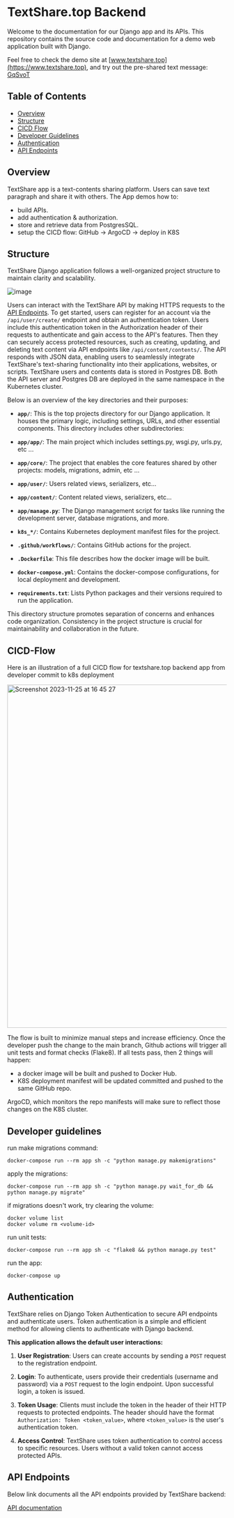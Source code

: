 # TextShare.top Backend

Welcome to the documentation for our Django app and its APIs. 
This repository contains the source code and documentation for a demo web application built with Django.

Feel free to check the demo site at [www.textshare.top](https://www.textshare.top), 
and try out the pre-shared text message: [GqSvoT](https://textshare.top/c/GqSvoT/)

## Table of Contents

- [Overview](#overview)
- [Structure](#structure)
- [CICD Flow](#CICD-Flow)
- [Developer Guidelines](#developer-guidelines)
- [Authentication](#authentication)
- [API Endpoints](#api-endpoints)

## Overview
TextShare app is a text-contents sharing platform. Users can save text paragraph and share it with others.
The App demos how to:
* build APIs.
* add authentication & authorization.
* store and retrieve data from PostgresSQL.
* setup the CICD flow: GitHub -> ArgoCD -> deploy in K8S

## Structure

TextShare Django application follows a well-organized project structure to maintain clarity and scalability.

![image](https://github.com/Softolite/textshare-app-api/assets/5890558/85d4456a-c47a-4808-87d7-ec3ddc1147e2)

Users can interact with the TextShare API by making HTTPS requests to the [API Endpoints](#api-endpoints). To get started, users can register for an account via the `/api/user/create/` endpoint and obtain an authentication token. Users include this authentication token in the Authorization header of their requests to authenticate and gain access to the API's features. Then they can securely access protected resources, such as creating, updating, and deleting text content via API endpoints like `/api/content/contents/`.  The API responds with JSON data, enabling users to seamlessly integrate TextShare's text-sharing functionality into their applications, websites, or scripts. TextShare users and contents data is stored in Postgres DB. Both the API server and Postgres DB are deployed in the same namespace in the Kubernetes cluster.

Below is an overview of the key directories and their purposes:

- **`app/`**: This is the top projects directory for our Django application. 
It houses the primary logic, including settings, URLs, and other essential components.
This directory includes other subdirectories:
- **`app/app/`**: The main project which includes settings.py, wsgi.py, urls.py, etc ...
- **`app/core/`**: The project that enables the core features shared by other projects: models, migrations, admin, etc ...
- **`app/user/`**: Users related views, serializers, etc...
- **`app/content/`**: Content related views, serializers, etc...
- **`app/manage.py`**: The Django management script for tasks like running the development server, database migrations, and more.

- **`k8s_*/`**: Contains Kubernetes deployment manifest files for the project.

- **`.github/workflows/`**: Contains GitHub actions for the project.

- **`.Dockerfile`**: This file describes how the docker image will be built.

- **`docker-compose.yml`**: Contains the docker-compose configurations, for local deployment and development.

- **`requirements.txt`**: Lists Python packages and their versions required to run the application.

This directory structure promotes separation of concerns and enhances code organization. 
Consistency in the project structure is crucial for maintainability and collaboration in the future.

## CICD-Flow

Here is an illustration of a full CICD flow for textshare.top backend app from developer commit to k8s deployment

<img width="788" alt="Screenshot 2023-11-25 at 16 45 27" src="https://github.com/Softolite/textshare-app-api/assets/5890558/b64e1f56-2221-4314-97b1-a7c028e8172e">

The flow is built to minimize manual steps and increase efficiency.
Once the developer push the change to the main branch, Github actions will trigger all unit tests and format checks (Flake8).
If all tests pass, then 2 things will happen:
* a docker image will be built and pushed to Docker Hub.
* K8S deployment manifest will be updated committed and pushed to the same GitHub repo.

ArgoCD, which monitors the repo manifests will make sure to reflect those changes on the K8S cluster.

## Developer guidelines

run make migrations command:
``` 
docker-compose run --rm app sh -c "python manage.py makemigrations"
``` 

apply the migrations:
``` 
docker-compose run --rm app sh -c "python manage.py wait_for_db && python manage.py migrate"
``` 

if migrations doesn't work, try clearing the volume:

```
docker volume list
docker volume rm <volume-id>
``` 

run unit tests:
``` 
docker-compose run --rm app sh -c "flake8 && python manage.py test"
``` 

run the app:

``` 
docker-compose up
``` 

## Authentication

TextShare relies on Django Token Authentication to secure API endpoints and authenticate users. 
Token authentication is a simple and efficient method for allowing clients to authenticate with Django backend.

**This application allows the default user interactions:**

1. **User Registration**: Users can create accounts by sending a `POST` request to the registration endpoint.

2. **Login**: To authenticate, users provide their credentials (username and password) via a `POST` request to the login endpoint. Upon successful login, a token is issued.

3. **Token Usage**: Clients must include the token in the header of their HTTP requests to protected endpoints. The header should have the format `Authorization: Token <token_value>`, where `<token_value>` is the user's authentication token.

4. **Access Control**: TextShare uses token authentication to control access to specific resources. Users without a valid token cannot access protected APIs.

## API Endpoints

Below link documents all the API endpoints provided by TextShare backend:

[API documentation](https://admin.textshare.top/api/docs/)
